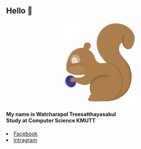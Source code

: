 <style>
  img{
    max-width: 200px;
    max-height: 220px; 
  }
</style>

<h2>Hello 👋</h2>
<center><img src="Image/Squrriel.png"></center>
<h4>My name is Watcharapol Treesatthayasakul<br> Study at Computer Science KMUTT</h4>
<li>
  <a href="https://www.facebook.com/watcharapol.treesatthayasakul.96"> Facebook </a>
</li>
<li>
  <a href="https://www.instagram.com/o.wt28_/"> Intragram </a>
</li>
